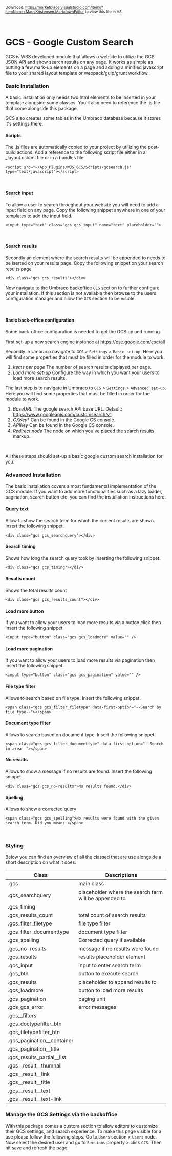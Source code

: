 ﻿<sub>Download: https://marketplace.visualstudio.com/items?itemName=MadsKristensen.MarkdownEditor to view this file in VS</sub>

<br />

# GCS - Google Custom Search

GCS is W3S developed module that allows a website to utilize the GCS JSON API and show search results
on any page. It works as simple as putting a few mark-up elements on a page and adding a minified javascript file to your
shared layout template or webpack/gulp/grunt workflow.

### Basic Installation
A basic installation only needs two html elements to be inserted in your template alongside some classes.
You'll also need to reference the .js file that come alongside this package. 

GCS also creates some tables in the Umbraco database because it stores it's settings there.
<br />

#### Scripts
The .js files are automatically copied to your project by utilizing the post-build actions. Add a reference to the following script file either in a _layout.cshtml file or
in a bundles file.
```
<script src="~/App_Plugins/W3S_GCS/Scripts/gcsearch.js" type="text/javascript"></script>
```
<br />

#### Search input
To allow a user to search throughout your website you will need to add a input field on any page.
Copy the following snippet anywhere in one of your templates to add the input field. 

```
<input type="text" class="gcs gcs_input" name="text" placeholder="">
```
<br />

#### Search results
Secondly an element where the search results will be appended to needs to be iserted on your results page.
Copy the following snippet on your search results page.


```
<div class="gcs gcs_results"></div>
```

Now navigate to the Umbraco backoffice `GCS` section to further configure your installation.
If this section is not available then browse to the users configuration manager and allow the `GCS` section to be visible. 

<br />

#### Basic back-office configuration
Some back-office configuration is needed to get the GCS up and running. 

First set-up a new search engine instance at https://cse.google.com/cse/all

Secondly in Umbraco navigate to `GCS` > `Settings` > `Basic set-up`.  Here you will find some properties that must be filled in order for the module to work. 

1. *Items per page* The number of search results displayed per page.
2. *Load more set-up* Configure the way in which you want your users to load more search results.

The last step is to navigate in Umbraco to `GCS` > `Settings` > `Advanced set-up`. Here you will find some properties that must be filled in order for the module to work. 


1. *BaseURL* The google search API base URL. Default: https://www.googleapis.com/customsearch/v1
2. *CXKey** Can be found in the Google CS console.
3. *APIKey* Can be found in the Google CS console.
4. *Redirect node* The node on which you've placed the search results markup.
<br />

All these steps should set-up a basic google custom search installation for you.
<br />


### Advanced Installation
The basic installation covers a most fundamental implementation of the GCS module. 
If you want to add more functionalities such as a lazy loader, pagination, search button etc. you can find the
installation instructions here.


#### Query text
Allow to show the search term for which the current results are shown.
Insert the following snippet.

```
<div class="gcs gcs_searchquery"></div>
```

#### Search timing
Shows how long the search query took by inserting the following snippet.

```
<div class="gcs gcs_timing"></div>
```

#### Results count
Shows the total results count

```
<div class="gcs gcs_results_count"></div>
```

#### Load more button
If you want to allow your users to load more results via a button click then insert the following snippet.

```
<input type="button" class="gcs gcs_loadmore" value="" />
```

#### Load more pagination
If you want to allow your users to load more results via pagination then insert the following snippet.

```
<input type="button" class="gcs gcs_pagination" value="" />
```

#### File type filter
Allows to search based on file type. Insert the following snippet.

```
<span class="gcs gcs_filter_filetype" data-first-option="--Search by file type--"></span>
```

#### Document type filter 
Allows to search based on document type. Insert the following snippet.

```
<span class="gcs gcs_filter_documenttype" data-first-option="--Search in area--"></span>
```

#### No results
Allows to show a message if no results are found. Insert the following snippet.

```
<div class="gcs gcs_no-results">No results found.</div>
```


#### Spelling
Allows to show a corrected query 

```
<span class="gcs gcs_spelling">No results were found with the given search term. Did you mean: </span>
```
<br />

### Styling
Below you can find an overview of all the classed that are use alongside a short description on what it does.


| Class | Descriptions |
| ------ | ------ |
| .gcs | main class |
| .gcs\_searchquery | placeholder where the search term will be appended to |
| .gcs\_timing |  |
| .gcs\_results\_count | total count of search results |
| .gcs\_filter_filetype | file type filter | 
| .gcs\_filter_documenttype | document type filter | 
| .gcs\_spelling | Corrected query if available | 
| .gcs\_no-results | message if no results were found |
| .gcs\_results | results placeholder element |
| .gcs\_input | input to enter search term |
| .gcs\_btn | button to execute search |
| .gcs\_results | placeholder to append results to |
| .gcs\_loadmore | button to load more results |
| .gcs\_pagination | paging unit |
| .gcs\_gcs_error | error messages |
| .gcs\_\_filters | |
| .gcs\_doctypefilter\_btn | |
| .gcs\_filetypefilter\_btn | |
| .gcs\_pagination\_\_container | |
| .gcs\_pagination\_\_title | |
| .gcs\_results_partial\_\_list | |
| .gcs\_\_result\_\_thumnail | |
| .gcs\_\_result\_\_link | |
| .gcs\_\_result\_\_title | |
| .gcs\_\_result\_\_text | |
| .gcs\_\_result\_\_text-link | |


### Manage the GCS Settings via the backoffice
With this package comes a custom section to allow editors to customize their GCS settings, and search experience. 
To make this page visible for a use please follow the following steps. Go to `Users` section > `Users` node. Now select the desired user and go to `Sections` property > click `GCS`. Then hit save and refresh the page.